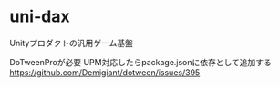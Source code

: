 # uni-dax
Unityプロダクトの汎用ゲーム基盤

DoTweenProが必要
UPM対応したらpackage.jsonに依存として追加する
https://github.com/Demigiant/dotween/issues/395
